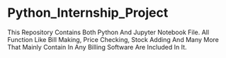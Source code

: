 # Python_Internship_Project
This Repository Contains Both Python And Jupyter Notebook File. All Function Like Bill Making, Price Checking, Stock Adding And Many More That Mainly Contain In Any Billing Software Are Included In It.
